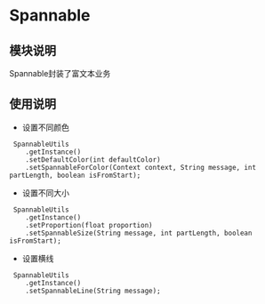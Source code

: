 # Spannable

## 模块说明
Spannable封装了富文本业务

## 使用说明

* 设置不同颜色
```
 SpannableUtils
    .getInstance()
    .setDefaultColor(int defaultColor)
    .setSpannableForColor(Context context, String message, int partLength, boolean isFromStart);
```
* 设置不同大小
```
 SpannableUtils
    .getInstance()
    .setProportion(float proportion)
    .setSpannableSize(String message, int partLength, boolean isFromStart);
```
* 设置横线
```
 SpannableUtils
    .getInstance()
    .setSpannableLine(String message);
```